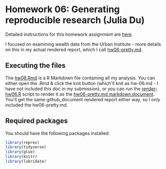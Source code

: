 # Homework 06: Generating reproducible research (Julia Du)

Detailed instructions for this homework assignment are [here](https://cfss.uchicago.edu/homework/reproducible-research/).

I focused on examining wealth data from the Urban Institute - more details on this in my actual rendered report, which I call [hw06-pretty.md](hw06-pretty.md).

## Executing the files

The [hw06.Rmd](hw06.Rmd) is a R Markdown file containing all my analysis. You can either open the .Rmd & click the knit button (which'll knit as hw-06.md - I have not included this doc in my submission), or you can run the [render-hw06.R](render-hw06.R) script to render it as the [hw06-pretty.md markdown document](hw06-pretty.md). You'll get the same github_document rendered report either way, so I only included the hw06-pretty.md.

## Required packages

You should have the following packages installed:

```r
library(reprex)
library(tidyverse)
library(glue)
library(knitr)
library(lubridate)

```
